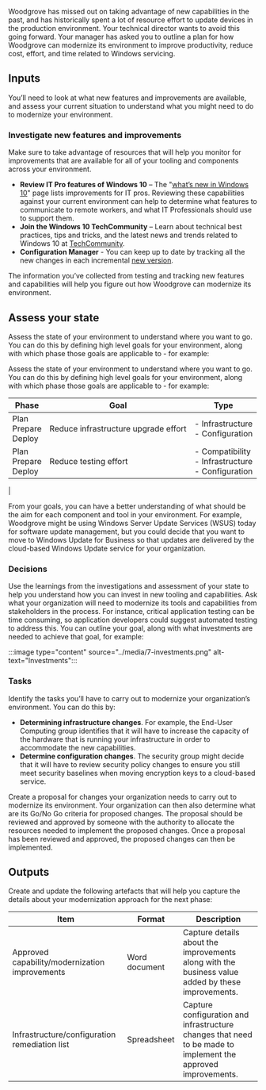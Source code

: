 Woodgrove has missed out on taking advantage of new capabilities in the past, and has historically spent a lot of resource effort to update devices in the production environment. Your technical director wants to avoid this going forward. Your manager has asked you to outline a plan for how Woodgrove can modernize its environment to improve productivity, reduce cost, effort, and time related to Windows servicing.

## Inputs

You’ll need to look at what new features and improvements are available, and assess your current situation to understand what you might need to do to modernize your environment.

### Investigate new features and improvements

Make sure to take advantage of resources that will help you monitor for improvements that are available for all of your tooling and components across your environment.

- **Review IT Pro features of Windows 10** – The "[what’s new in Windows 10](https://docs.microsoft.com/windows/whats-new/)" page lists improvements for IT pros. Reviewing these capabilities against your current environment can help to determine what features to communicate to remote workers, and what IT Professionals should use to support them.  
- **Join the Windows 10 TechCommunity** – Learn about technical best practices, tips and tricks, and the latest news and trends related to Windows 10 at [TechCommunity](https://techcommunity.microsoft.com/t5/windows-10/ct-p/Windows10).
- **Configuration Manager** -  You can keep up to date by tracking all the new changes in each incremental [new version](https://docs.microsoft.com/mem/configmgr/core/plan-design/changes/whats-new-incremental-versions).

The information you’ve collected from testing and tracking new features and capabilities will help you figure out how Woodgrove can modernize its environment.

## Assess your state

Assess the state of your environment to understand where you want to go. You can do this by defining high level goals for your environment, along with which phase those goals are applicable to - for example:

Assess the state of your environment to understand where you want to go. You can do this by defining high level goals for your environment, along with which phase those goals are applicable to - for example:

|Phase  |Goal  |Type  |
|---------|---------|---------|
|Plan<br/>Prepare<br/>Deploy|Reduce infrastructure upgrade effort|- Infrastructure<br/>- Configuration
|Plan<br/>Prepare<br/>Deploy|Reduce testing effort|- Compatibility<br/>- Infrastructure<br/>- Configuration
|

From your goals, you can have a better understanding of what should be the aim for each component and tool in your environment. For example, Woodgrove might be using Windows Server Update Services (WSUS) today for software update management, but you could decide that you want to move to Windows Update for Business so that updates are delivered by the cloud-based Windows Update service for your organization.

### Decisions

Use the learnings from the investigations and assessment of your state to help you understand how you can invest in new tooling and capabilities. Ask what your organization will need to modernize its tools and capabilities from stakeholders in the process. For instance, critical application testing can be time consuming, so application developers could suggest automated testing to address this. You can outline your goal, along with what investments are needed to achieve that goal, for example:

:::image type="content" source="../media/7-investments.png" alt-text="Investments":::

### Tasks

Identify the tasks you’ll have to carry out to modernize your organization’s environment. You can do this by:

- **Determining infrastructure changes**. For example, the End-User Computing group identifies that it will have to increase the capacity of the hardware that is running your infrastructure in order to accommodate the new capabilities.
- **Determine configuration changes**. The security group might decide that it will have to review security policy changes to ensure you still meet security baselines when moving encryption keys to a cloud-based service.

Create a proposal for changes your organization needs to carry out to modernize its environment. Your organization can then also determine what are its Go/No Go criteria for proposed changes. The proposal should be reviewed and approved by someone with the authority to allocate the resources needed to implement the proposed changes. Once a proposal has been reviewed and approved, the proposed changes can then be implemented.

## Outputs

Create and update the following artefacts that will help you capture the details about your modernization approach for the next phase:

|Item  |Format  |Description  |
|---------|---------|---------|
|Approved capability/modernization improvements     |Word document|Capture details about the improvements along with the business value added by these improvements.|
|Infrastructure/configuration remediation list|Spreadsheet|Capture configuration and infrastructure changes that need to be made to implement the approved improvements.|
